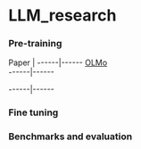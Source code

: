 # LLM_research

### Pre-training
Paper | 
------|------
[OLMo](https://arxiv.org/pdf/2402.00838v2.pdf)  
------|------  
  
------|------  

### Fine tuning

### Benchmarks and evaluation

